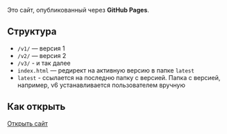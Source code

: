 Это сайт, опубликованный через **GitHub Pages**.

## Структура
- `/v1/` — версия 1
- `/v2/` — версия 2
- `/v3/` - и так далее
- `index.html` — редирект на активную версию в папке `latest`
- `latest` - ссылается на последню папку с версией. Папка с версией, например, v6 устанавливается пользователем вручную

## Как открыть
[Открыть сайт]([https://igor617.github.io/cc-simulator_vers_2/latest/])
